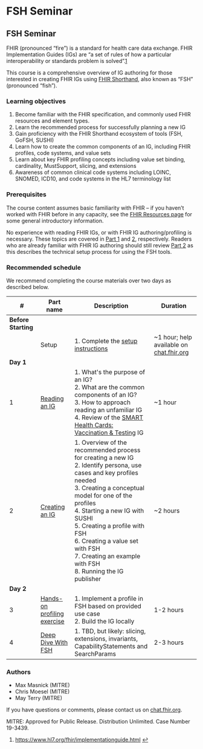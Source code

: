 # FSH Seminar

## FSH Seminar 

FHIR (pronounced “fire”) is a standard for health care data exchange. FHIR Implementation Guides (IGs) are “a set of rules of how a particular interoperability or standards problem is solved”.[1](#fn:ig)

This course is a comprehensive overview of IG authoring for those interested in creating FHIR IGs using [FHIR Shorthand](https://fshschool.org), also known as “FSH” (pronounced “fish”).

### Learning objectives

1.  Become familiar with the FHIR specification, and commonly used FHIR resources and element types.
2.  Learn the recommended process for successfully planning a new IG
3.  Gain proficiency with the FHIR Shorthand ecosystem of tools (FSH, GoFSH, SUSHI)
4.  Learn how to create the common components of an IG, including FHIR profiles, code systems, and value sets
5.  Learn about key FHIR profiling concepts including value set binding, cardinality, MustSupport, slicing, and extensions
6.  Awareness of common clinical code systems including LOINC, SNOMED, ICD10, and code systems in the HL7 terminology list

### Prerequisites

The course content assumes basic familiarity with FHIR – if you haven’t worked with FHIR before in any capacity, see the [FHIR Resources page](fhir-resources.html) for some general introductory information.

No experience with reading FHIR IGs, or with FHIR IG authoring/profiling is necessary. These topics are covered in [Part 1](01-reading-an-ig.html) and [2](02-creating-an-ig.html), respectively. Readers who are already familiar with FHIR IG authoring should still review [Part 2](02-creating-an-ig.html) as this describes the technical setup process for using the FSH tools.

### Recommended schedule

We recommend completing the course materials over two days as described below.

| #   | Part name | Description | Duration |
| --- | --- | --- | --- |
| **Before Starting** |     |     |     |
|     | Setup | 1.  Complete the [setup instructions](setup.html) | ~1 hour; help available on [chat.fhir.org](https://chat.fhir.org/#narrow/stream/322131-fsh-courses) |
| **Day 1** |     |     |     |
| 1   | [Reading an IG](01-reading-an-ig.html) | 1.  What's the purpose of an IG?<br>2.  What are the common components of an IG?<br>3.  How to approach reading an unfamiliar IG<br>4.  Review of the [SMART Health Cards: Vaccination & Testing](http://hl7.org/fhir/uv/shc-vaccination/2021Sep/) IG | ~1 hour |
| 2   | [Creating an IG](02-creating-an-ig.html) | 1.  Overview of the recommended process for creating a new IG<br>2.  Identify persona, use cases and key profiles needed<br>3.  Creating a conceptual model for one of the profiles<br>4.  Starting a new IG with SUSHI<br>5.  Creating a profile with FSH<br>6.  Creating a value set with FSH<br>7.  Creating an example with FSH<br>8.  Running the IG publisher | ~2 hours |
| **Day 2** |     |     |     |
| 3   | [Hands-on profiling exercise](03-exercise.html) | 1.  Implement a profile in FSH based on provided use case<br>2.  Build the IG locally | 1-2 hours |
| 4   | [Deep Dive With FSH](04-deep-dive-with-fsh.html) | 1.  TBD, but likely: slicing, extensions, invariants, CapabilityStatements and SearchParams | 2-3 hours |

### Authors

* Max Masnick (MITRE)
* Chris Moesel (MITRE)
* May Terry (MITRE)

If you have questions or comments, please contact us on [chat.fhir.org](https://chat.fhir.org/#narrow/stream/322131-fsh-courses).

MITRE: Approved for Public Release. Distribution Unlimited. Case Number 19-3439.


1.  https://www.hl7.org/fhir/implementationguide.html [↩](#fnref:ig)
